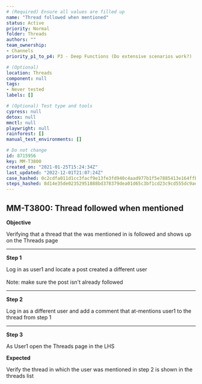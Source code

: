 ```yaml
---
# (Required) Ensure all values are filled up
name: "Thread followed when mentioned"
status: Active
priority: Normal
folder: Threads
authors: ""
team_ownership: 
- Channels
priority_p1_to_p4: P3 - Deep Functions (Do extensive scenarios work?)

# (Optional)
location: Threads
component: null
tags: 
- Never tested
labels: []

# (Optional) Test type and tools
cypress: null
detox: null
mmctl: null
playwright: null
rainforest: []
manual_test_environments: []

# Do not change
id: 8715956
key: MM-T3800
created_on: "2021-01-25T15:24:34Z"
last_updated: "2022-12-01T21:07:24Z"
case_hashed: 0c2cdfa011d1cc3facf9e13fe3fd940c4aad977b1f5e7885413e164ffb384a49404066b4102877b40faa0f112d33c8e3
steps_hashed: 8d14e35de02352951888bd378379dea01d65c3bf1cd23c9cd555dc9ae94b556e67a7e9092825fff9a7164284957d0ae3
---
```


<!-- (Auto-generated) Based on frontmatter's "key" and "name" -->

## MM-T3800: Thread followed when mentioned

**Objective**

Verifying that a thread that the was mentioned in is followed and shows up on the Threads page

---

**Step 1**

Log in as user1 and locate a post created a different user\
\
Note: make sure the post isn't already followed

---

**Step 2**

Log in as a different user and add a comment that at-mentions user1 to the thread from step 1

---

**Step 3**

As User1 open the Threads page in the LHS

**Expected**

Verify the thread in which the user was mentioned in step 2 is shown in the threads list
